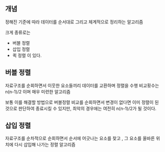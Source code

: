 ## 개념
정해진 기준에 따라 데이터를 순서대로 그리고 체계적으로 정리하는 알고리즘

크게 종류로는
* 버블 정렬
* 삽입 정렬 
* 퀵 정렬
이 있다.

## 버블 정렬

자료구조를 순회하면서 이웃한 요소들끼리 데이터를 교환하며 정렬을 수행
비교횟수는 n(n-1)/2 이며 매우 미련한 알고리즘

보통 이를 해결할 방법으로 버블정렬 비교를 순회하면서 변경이 없다면 이미 정렬이 된 것으로 판단하여 종료시킬 수 있지만, 최악의 경우에는 여전히 n(n-1)/2가 될 것이다.

## 삽입 정렬

자료구조를 순차적으로 순회하면서 순서에 어긋나는 요소를 찾고 , 그 요소를 올바른 위치에 다시 삽입해 나가는 정렬 알고리즘

